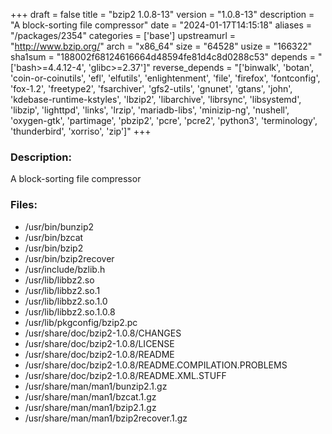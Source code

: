 +++
draft = false
title = "bzip2 1.0.8-13"
version = "1.0.8-13"
description = "A block-sorting file compressor"
date = "2024-01-17T14:15:18"
aliases = "/packages/2354"
categories = ['base']
upstreamurl = "http://www.bzip.org/"
arch = "x86_64"
size = "64528"
usize = "166322"
sha1sum = "188002f68124616664d48594fe81d4c8d0288c53"
depends = "['bash>=4.4.12-4', 'glibc>=2.37']"
reverse_depends = "['binwalk', 'botan', 'coin-or-coinutils', 'efl', 'elfutils', 'enlightenment', 'file', 'firefox', 'fontconfig', 'fox-1.2', 'freetype2', 'fsarchiver', 'gfs2-utils', 'gnunet', 'gtans', 'john', 'kdebase-runtime-kstyles', 'lbzip2', 'libarchive', 'librsync', 'libsystemd', 'libzip', 'lighttpd', 'links', 'lrzip', 'mariadb-libs', 'minizip-ng', 'nushell', 'oxygen-gtk', 'partimage', 'pbzip2', 'pcre', 'pcre2', 'python3', 'terminology', 'thunderbird', 'xorriso', 'zip']"
+++
### Description: 
A block-sorting file compressor

### Files: 
* /usr/bin/bunzip2
* /usr/bin/bzcat
* /usr/bin/bzip2
* /usr/bin/bzip2recover
* /usr/include/bzlib.h
* /usr/lib/libbz2.so
* /usr/lib/libbz2.so.1
* /usr/lib/libbz2.so.1.0
* /usr/lib/libbz2.so.1.0.8
* /usr/lib/pkgconfig/bzip2.pc
* /usr/share/doc/bzip2-1.0.8/CHANGES
* /usr/share/doc/bzip2-1.0.8/LICENSE
* /usr/share/doc/bzip2-1.0.8/README
* /usr/share/doc/bzip2-1.0.8/README.COMPILATION.PROBLEMS
* /usr/share/doc/bzip2-1.0.8/README.XML.STUFF
* /usr/share/man/man1/bunzip2.1.gz
* /usr/share/man/man1/bzcat.1.gz
* /usr/share/man/man1/bzip2.1.gz
* /usr/share/man/man1/bzip2recover.1.gz
